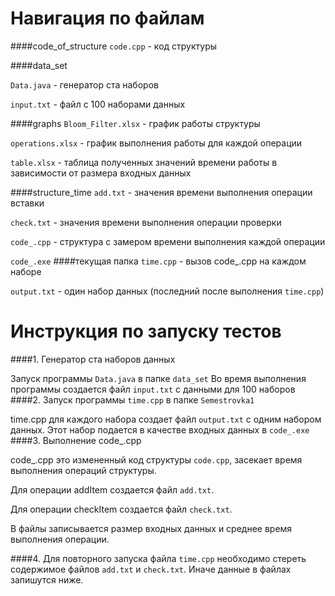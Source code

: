 # **Навигация по файлам**

####code_of_structure
`code.cpp` - код структуры

####data_set

`Data.java` - генератор ста наборов

`input.txt` - файл с 100 наборами данных

####graphs
`Bloom_Filter.xlsx` - график работы структуры

`operations.xlsx` - график выполнения работы
   для каждой операции

`table.xlsx` - таблица полученных значений времени
   работы в зависимости от размера входных данных

####structure_time
   `add.txt` - значения времени выполнения операции вставки

   `check.txt` - значения времени выполнения операции проверки

   `code_.cpp` - структура с замером времени выполнения каждой операции

   `code_.exe`
####текущая папка
`time.cpp` - вызов code_.cpp на каждом наборе

`output.txt` - один набор данных (последний после выполнения `time.cpp`)

# **Инструкция по запуску тестов**
####1. Генератор ста наборов данных
   
   Запуск программы `Data.java` в папке `data_set`
   Во время выполнения программы создается файл `input.txt`
   c данными для 100 наборов
####2. Запуск программы `time.cpp` в папке `Semestrovka1`
   
   time.cpp для каждого набора создает файл `output.txt`
   с одним набором данных.
   Этот набор подается в качестве входных данных в `code_.exe`
####3. Выполнение code_.cpp
   
   code_.cpp это измененный код структуры `code.cpp`, засекает
   время выполнения операций структуры.
   
   Для операции addItem создается файл `add.txt`.
   
   Для операции checkItem создается файл `check.txt`.
   
   В файлы записывается размер входных данных и среднее время
   выполнения операции.
   
####4. Для повторного запуска файла `time.cpp` 
   необходимо стереть содержимое файлов `add.txt` и `check.txt`. Иначе данные
   в файлах запишутся ниже.
   

